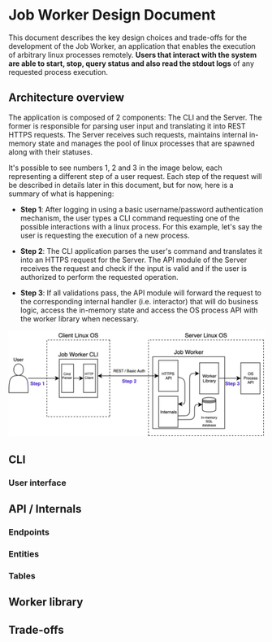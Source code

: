 # Job Worker Design Document

This document describes the key design choices and trade-offs for the development of the Job Worker, an application
that enables the execution of arbitrary linux processes remotely. <strong>Users that interact with the system are able to start, stop,
query status and also read the stdout logs</strong> of any requested process execution.

## Architecture overview

The application is composed of 2 components: The CLI and the Server. The former is responsible for parsing user input and translating it
into REST HTTPS requests. The Server receives such requests, maintains internal in-memory state and manages the pool of linux processes that are spawned
along with their statuses.

It's possible to see numbers 1, 2 and 3 in the image below, each representing a different step of a user request. Each step of the request will be described in
details later in this document, but for now, here is a summary of what is happening:

* <strong>Step 1</strong>: After logging in using a basic username/password authentication mechanism, the user types a CLI command requesting one of the possible 
  interactions with a linux process. For this example, let's say the user is requesting the execution of a new process.

* <strong>Step 2</strong>: The CLI application parses the user's command and translates it into an HTTPS request for the Server. The API module of the Server receives 
  the request and check if the input is valid and if the user is authorized to perform the requested operation.

* <strong>Step 3</strong>: If all validations pass, the API module will forward the request to the corresponding internal handler (i.e. interactor) that will 
  do business logic, access the in-memory state and access the OS process API with the worker library when necessary.

![Architecture](../assets/images/architecture.png)

## CLI

### User interface

## API / Internals

### Endpoints

### Entities

### Tables

## Worker library

## Trade-offs